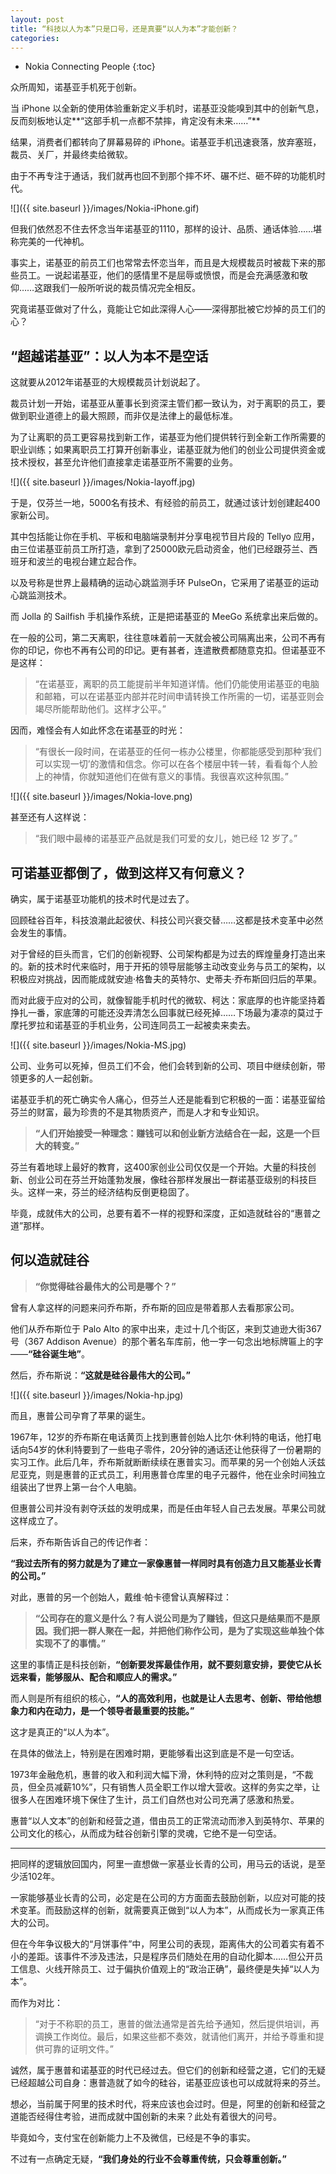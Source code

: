 ```yaml
---
layout: post
title: “科技以人为本”只是口号，还是真要“以人为本”才能创新？
categories: 
---
```


* Nokia Connecting People
{:toc}

众所周知，诺基亚手机死于创新。

当 iPhone 以全新的使用体验重新定义手机时，诺基亚没能嗅到其中的创新气息，反而刻板地认定**“这部手机一点都不禁摔，肯定没有未来……”**

结果，消费者们都转向了屏幕易碎的 iPhone。诺基亚手机迅速衰落，放弃塞班，裁员、关厂，并最终卖给微软。

由于不再专注于通话，我们就再也回不到那个摔不坏、碾不烂、砸不碎的功能机时代。

![]({{ site.baseurl }}/images/Nokia-iPhone.gif)

但我们依然忍不住去怀念当年诺基亚的1110，那样的设计、品质、通话体验……堪称完美的一代神机。

事实上，诺基亚的前员工们也常常去怀恋当年，而且是大规模裁员时被裁下来的那些员工。一说起诺基亚，他们的感情里不是屈辱或愤恨，而是会充满感激和敬仰……这跟我们一般所听说的裁员情况完全相反。

究竟诺基亚做对了什么，竟能让它如此深得人心——深得那批被它炒掉的员工们的心？

## “超越诺基亚”：以人为本不是空话

这就要从2012年诺基亚的大规模裁员计划说起了。

裁员计划一开始，诺基亚从董事长到资深主管们都一致认为，对于离职的员工，要做到职业道德上的最大照顾，而非仅是法律上的最低标准。

为了让离职的员工更容易找到新工作，诺基亚为他们提供转行到全新工作所需要的职业训练；如果离职员工打算开创新事业，诺基亚就为他们的创业公司提供资金或技术授权，甚至允许他们直接拿走诺基亚所不需要的业务。

![]({{ site.baseurl }}/images/Nokia-layoff.jpg)

于是，仅芬兰一地，5000名有技术、有经验的前员工，就通过该计划创建起400家新公司。

其中包括能让你在手机、平板和电脑端录制并分享电视节目片段的 Tellyo 应用，由三位诺基亚前员工所打造，拿到了25000欧元启动资金，他们已经跟芬兰、西班牙和波兰的电视台建立起合作。

以及号称是世界上最精确的运动心跳监测手环 PulseOn，它采用了诺基亚的运动心跳监测技术。

而 Jolla 的 Sailfish 手机操作系统，正是把诺基亚的 MeeGo 系统拿出来后做的。

在一般的公司，第二天离职，往往意味着前一天就会被公司隔离出来，公司不再有你的印记，你也不再有公司的印记。更有甚者，连遣散费都随意克扣。但诺基亚不是这样：

> “在诺基亚，离职的员工能提前半年知道详情。他们仍能使用诺基亚的电脑和邮箱，可以在诺基亚内部并花时间申请转换工作所需的一切，诺基亚则会竭尽所能帮助他们。这样才公平。”

因而，难怪会有人如此怀念在诺基亚的时光：

> “有很长一段时间，在诺基亚的任何一栋办公楼里，你都能感受到那种‘我们可以实现一切’的激情和信念。你可以在各个楼层中转一转，看看每个人脸上的神情，你就知道他们在做有意义的事情。我很喜欢这种氛围。”

![]({{ site.baseurl }}/images/Nokia-love.png)

甚至还有人这样说：

> “我们眼中最棒的诺基亚产品就是我们可爱的女儿，她已经 12 岁了。”

## 可诺基亚都倒了，做到这样又有何意义？

确实，属于诺基亚功能机的技术时代是过去了。

回顾硅谷百年，科技浪潮此起彼伏、科技公司兴衰交替……这都是技术变革中必然会发生的事情。

对于曾经的巨头而言，它们的创新视野、公司架构都是为过去的辉煌量身打造出来的。新的技术时代来临时，用于开拓的领导层能够主动改变业务与员工的架构，以积极应对挑战，因而能成就安迪·格鲁夫的英特尔、史蒂夫·乔布斯回归后的苹果。

而对此疲于应对的公司，就像智能手机时代的微软、柯达：家底厚的也许能坚持着挣扎一番，家底薄的可能还没弄清怎么回事就已经死掉……下场最为凄凉的莫过于摩托罗拉和诺基亚的手机业务，公司连同员工一起被卖来卖去。

![]({{ site.baseurl }}/images/Nokia-MS.jpg)

公司、业务可以死掉，但员工们不会，他们会转到新的公司、项目中继续创新，带领更多的人一起创新。

诺基亚手机的死亡确实令人痛心，但芬兰人还是能看到它积极的一面：诺基亚留给芬兰的财富，最为珍贵的不是其物质资产，而是人才和专业知识。

> **“人们开始接受一种理念：赚钱可以和创业新方法结合在一起，这是一个巨大的转变。”**

芬兰有着地球上最好的教育，这400家创业公司仅仅是一个开始。大量的科技创新、创业公司在芬兰开始蓬勃发展，像硅谷那样发展出一群诺基亚级别的科技巨头。这样一来，芬兰的经济结构反倒更稳固了。

毕竟，成就伟大的公司，总要有着不一样的视野和深度，正如造就硅谷的“惠普之道”那样。

## 何以造就硅谷

> **“你觉得硅谷最伟大的公司是哪个？”**

曾有人拿这样的问题来问乔布斯，乔布斯的回应是带着那人去看那家公司。

他们从乔布斯位于 Palo Alto 的家中出来，走过十几个街区，来到艾迪逊大街367号（367 Addison Avenue）的那个著名车库前，他一字一句念出地标牌匾上的字——**“硅谷诞生地”**。

然后，乔布斯说：**“这就是硅谷最伟大的公司。”**

![]({{ site.baseurl }}/images/Nokia-hp.jpg)

而且，惠普公司孕育了苹果的诞生。

1967年，12岁的乔布斯在电话黄页上找到惠普创始人比尔·休利特的电话，他打电话向54岁的休利特要到了一些电子零件，20分钟的通话还让他获得了一份暑期的实习工作。此后几年，乔布斯就断断续续在惠普实习。而苹果的另一个创始人沃兹尼亚克，则是惠普的正式员工，利用惠普仓库里的电子元器件，他在业余时间独立组装出了世界上第一台个人电脑。

但惠普公司并没有剥夺沃兹的发明成果，而是任由年轻人自己去发展。苹果公司就这样成立了。

后来，乔布斯告诉自己的传记作者：

**“我过去所有的努力就是为了建立一家像惠普一样同时具有创造力且又能基业长青的公司。”**

对此，惠普的另一个创始人，戴维·帕卡德曾认真解释过：

> **“公司存在的意义是什么？有人说公司是为了赚钱，但这只是结果而不是原因。我们把一群人聚在一起，并把他们称作公司，是为了实现这些单独个体实现不了的事情。”**

这里的事情正是科技创新，**“创新要发挥最佳作用，就不要刻意安排，要使它从长远来看，能够服从、配合和顺应人的需求。”**

而人则是所有组织的核心，**“人的高效利用，也就是让人去思考、创新、带给他想象力和内在动力，是一个领导者最重要的技能。”**

这才是真正的“以人为本”。

在具体的做法上，特别是在困难时期，更能够看出这到底是不是一句空话。

1973年金融危机，惠普的收入和利润大幅下滑，休利特的应对之策则是，“不裁员，但全员减薪10%”，只有销售人员全职工作以增大营收。这样的务实之举，让很多人在困难环境下保住了生计，员工们自然也对公司充满了感激和热爱。

惠普“以人文本”的创新和经营之道，借由员工的正常流动而渗入到英特尔、苹果的公司文化的核心，从而成为硅谷创新引擎的灵魂，它绝不是一句空话。

***

把同样的逻辑放回国内，阿里一直想做一家基业长青的公司，用马云的话说，是至少活102年。

一家能够基业长青的公司，必定是在公司的方方面面去鼓励创新，以应对可能的技术变革。而鼓励这样的创新，就需要真正做到“以人为本”，从而成长为一家真正伟大的公司。

但在今年争议极大的“月饼事件”中，阿里公司的表现，距离伟大的公司着实有着不小的差距。该事件不涉及违法，只是程序员们随处在用的自动化脚本……但公开员工信息、火线开除员工、过于偏执价值观上的“政治正确”，最终便是失掉“以人为本”。

而作为对比：

> “对于不称职的员工，惠普的做法通常是首先给予通知，然后提供培训，再调换工作岗位。最后，如果这些都不奏效，就请他们离开，并给予尊重和提供可靠的证明文件。”

诚然，属于惠普和诺基亚的时代已经过去。但它们的创新和经营之道，它们的无疑已经超越公司自身：惠普造就了如今的硅谷，诺基亚应该也可以成就将来的芬兰。

想必，当前属于阿里的技术时代，将来应该也会过时。但是，阿里的创新和经营之道能否经得住考验，进而成就中国创新的未来？此处有着很大的问号。

毕竟如今，支付宝在创新能力上不及微信，已经是不争的事实。

不过有一点确定无疑，**“我们身处的行业不会尊重传统，只会尊重创新。”**
